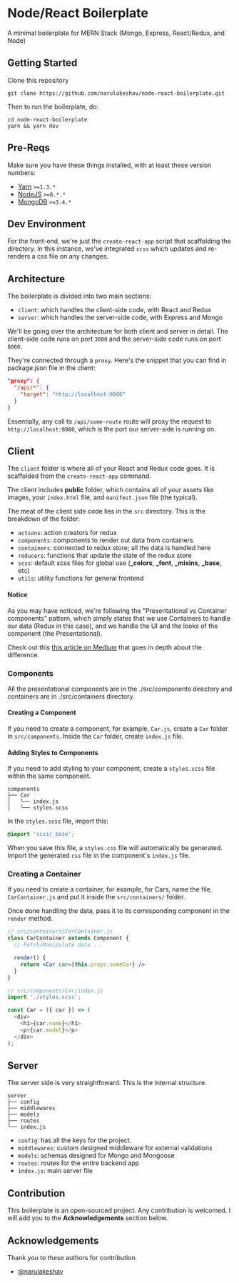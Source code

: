 # Node/React Boilerplate
A minimal boilerplate for MERN Stack (Mongo, Express, React/Redux, and Node)

##  Getting Started
Clone this repository
```
git clone https://github.com/narulakeshav/node-react-boilerplate.git
```

Then to run the boilerplate, do:
```
cd node-react-boilerplate
yarn && yarn dev
```
## Pre-Reqs
Make sure you have these things installed, with at least these version numbers:
- [Yarn](https://yarnpkg.com) `>=1.3.*`
- [NodeJS](https://nodejs.org) `>=8.*.*`
- [MongoDB](https://www.mongodb.com/) `>=3.4.*`

## Dev Environment
For the front-end, we're just the `create-react-app` script that scaffolding the directory. In this instance, we've integrated `scss` which updates and re-renders a css file on any changes.

## Architecture
The boilerplate is divided into two main sections:
- `client`: which handles the client-side code, with React and Redux
- `server`: which handles the server-side code, with Express and Mongo

We'll be going over the architecture for both client and server in detail. The client-side code runs on port `3000` and the server-side code runs on port `8080`.

They're connected through a `proxy`. Here's the snippet that you can find in package.json file in the client:
```json
"proxy": {
  "/api/*": {
    "target": "http://localhost:8080"
  }
}
```

Essentially, any call to `/api/some-route` route will proxy the request to `http://localhost:8080`, which is the port our server-side is running on.

## Client
The `client` folder is where all of your React and Redux code goes. It is scaffolded from the `create-react-app` command.

The client includes **public** folder, which contains all of your assets like images, your `index.html` file, and `manifest.json` file (the typical).

The meat of the client side code lies in the `src` directory. This is the breakdown of the folder:
- `actions`: action creators for redux
- `components`: components to render out data from containers
- `containers`: connected to redux store; all the data is handled here
- `reducers`: functions that update the state of the redux store
- `scss`: default scss files for global use (**_colors**, **_font**, **_mixins**, **_base**, etc)
- `utils`: utility functions for general frontend

#### Notice
As you may have noticed, we're following the "Presentational vs Container components" pattern, which simply states that we use Containers to handle our data (Redux in this case), and we handle the UI and the looks of the component (the Presentational).

Check out this [this article on Medium](https://medium.com/@dan_abramov/smart-and-dumb-components-7ca2f9a7c7d0) that goes in depth about the difference.

### Components
All the presentational components are in the ./src/components directory and containers are in ./src/containers directory.

#### Creating a Component
If you need to create a component, for example, `Car.js`, create a `Car` folder in `src/components`. Inside the `Car` folder, create `index.js` file.

#### Adding Styles to Components
If you need to add styling to your component, create a `styles.scss` file within the same component.
```
components
├── Car
│   └── index.js
│   └── styles.scss
```

In the `styles.scss` file, import this:
```scss
@import 'scss/_base';
```

When you save this file, a `styles.css` file will automatically be generated. Import the generated `css` file in the component's `index.js` file.

### Creating a Container
If you need to create a container, for example, for Cars, name the file, `CarContainer.js` and put it inside the `src/containers/` folder.

Once done handling the data, pass it to its corresponding component in the `render` method.
```jsx
// src/containers/CarContainer.js
class CarContainer extends Component {
  // Fetch/Manipulate data ...

  render() {
    return <Car car={this.props.someCar} />
  }
}
```

```js
// src/components/Car/index.js
import './styles.scss';

const Car = ({ car }) => (
  <div>
    <h1>{car.name}</h1>
    <p>{car.model}</p>
  </div>
);
```

## Server
The server side is very straightfoward. This is the internal structure.
```
server
├── config
├── middlewares
├── models
├── routes
└── index.js
```
- `config`: has all the keys for the project.
- `middlewares`: custom designed middleware for external validations
- `models`: schemas designed for Mongo and Mongoose
- `routes`: routes for the entire backend app
- `index.js`: main server file

## Contribution
This boilerplate is an open-sourced project. Any contribution is welcomed. I will add you to the **Acknowledgements** section below.

## Acknowledgements
Thank you to these authors for contribution.
- [@narulakeshav](https://github.com/narulakeshav)
